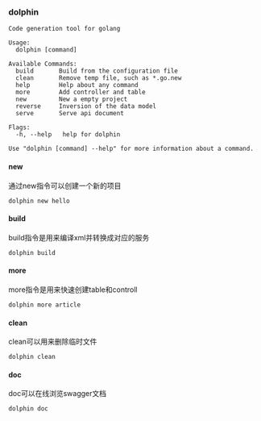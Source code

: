 ### dolphin 

```shell
Code generation tool for golang

Usage:
  dolphin [command]

Available Commands:
  build       Build from the configuration file
  clean       Remove temp file, such as *.go.new
  help        Help about any command
  more        Add controller and table
  new         New a empty project
  reverse     Inversion of the data model
  serve       Serve api document

Flags:
  -h, --help   help for dolphin

Use "dolphin [command] --help" for more information about a command.
```

#### new
通过new指令可以创建一个新的项目

```shell
dolphin new hello
```
#### build
build指令是用来编译xml并转换成对应的服务
```shell
dolphin build
```
#### more
more指令是用来快速创建table和controll
```shell
dolphin more article
```

#### clean
clean可以用来删除临时文件
```shell
dolphin clean
```

#### doc
doc可以在线浏览swagger文档
```shell
dolphin doc
```
